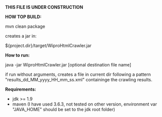 <b>**THIS FILE IS UNDER CONSTRUCTION**</b>

<b>HOW TOP BUILD:</b>

mvn clean package

creates a jar in:

${project.dir}/target/WiproHtmlCrawler.jar


<b>How to run:</b>

java -jar WiproHtmlCrawler.jar [optional destination file name]

if run without arguments, creates a file in current dir following a pattern "results_dd_MM_yyyy_HH_mm_ss.xml" containinge the crawling results.


<b>Requirements:</b>

* jdk >= 1.9
* maven (I have used 3.6.3, not tested on other version, environment var "JAVA_HOME" should be set to the jdk root folder)


